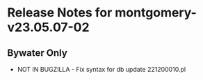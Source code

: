 
# Release Notes for montgomery-v23.05.07-02

## Bywater Only

- NOT IN BUGZILLA - Fix syntax for db update 221200010.pl



